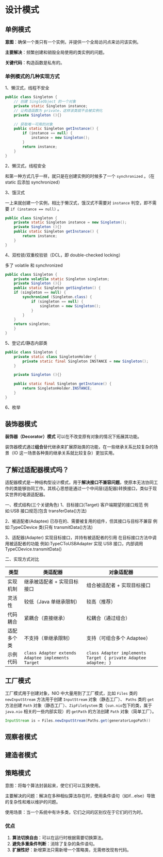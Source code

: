 # 设计模式

## 单例模式

**意图**：确保一个类只有一个实例，并提供一个全局访问点来访问该实例。

**主要解决**：频繁创建和销毁全局使用的类实例的问题。

**关键代码**：构造函数是私有的。

### 单例模式的几种实现方式

1、懒汉式，线程不安全

```java
public class Singleton {
    // 创建 SingleObject 的一个对象
    private static Singleton instance;  
    // 让构造函数为 private，这样该类就不会被实例化
    private Singleton (){}  
  
    // 获取唯一可用的对象
    public static Singleton getInstance() {  
        if (instance == null) {  
            instance = new Singleton();  
        }  
        return instance;  
    }  
}
```

2、懒汉式，线程安全

和第一种方式几乎一样，就只是在创建实例的时候多了一个 `synchronized` 。（在 static 后添加 synchronized）

3、饿汉式

一上来就创建一个实例，相比于懒汉式，饿汉式不需要对 `instance` 判空，即不需要 `if (instance == null)` 。

```java
public class Singleton {  
    private static Singleton instance = new Singleton();  
    private Singleton (){}  
    public static Singleton getInstance() {  
    	return instance;  
    }  
}
```

4、双检锁/双重校验锁（DCL，即 double-checked locking）

多了 volatile 和 synchronized

```java
public class Singleton {  
    private volatile static Singleton singleton;  
    private Singleton (){}  
    public static Singleton getSingleton() {  
    if (singleton == null) {  
        synchronized (Singleton.class) {  
            if (singleton == null) {  
                singleton = new Singleton();  
            }  
        }  
    }  
    return singleton;  
    }  
}
```

5、登记式/静态内部类

```java
public class Singleton {  
    private static class SingletonHolder {  
    	private static final Singleton INSTANCE = new Singleton();  
    }  
  
    private Singleton (){}  
  
    public static final Singleton getInstance() {  
        return SingletonHolder.INSTANCE;  
    }  
}
```



6、枚举

## 装饰器模式

**装饰器（Decorator）模式** 可以在不改变原有对象的情况下拓展其功能。

装饰器模式通过**组合**替代继承来扩展原始类的功能，在一些继承关系比较复杂的场景（IO 这一场景各种类的继承关系就比较复杂）更加实用。

## 了解过适配器模式吗？

适配器模式是一种结构型设计模式，用于**解决接口不兼容问题**，使原本无法协同工作的类能够协同工作。其核心思想是通过一个中间层(适配器)转换接口，类似于现实世界的电源适配器。

一、模式结构(三个关键角色)
1、目标接口(Target)
客户端期望的接口规范
例如:USB 接口规范(包含 transferData()方法)

2、被适配者(Adaptee)
已存在的、需要被复用的组件，但其接口与目标不兼容
例如:TypeCDevice 类(只有 transmitData()方法)

3、适配器(Adapter)
实现目标接口，并持有被适配者的引用
在目标接口方法中调用被适配者的功能
例如:TypeCToUSBAdapter 实现 USB 接口，内部调用 TypeCDevice.transmitData()

二、实现方式对比

| 类型       | 类适配器                                          | 对象适配器                                                   |
| ---------- | ------------------------------------------------- | ------------------------------------------------------------ |
| 实现机制   | 继承被适配者 + 实现目标接口                       | 组合被适配者 + 实现目标接口                                  |
| 灵活性     | 较低（Java 单继承限制）                           | 较高（推荐）                                                 |
| 代码耦合   | 紧耦合（直接继承）                                | 松耦合（通过组合）                                           |
| 适配多个类 | 不支持（单继承限制）                              | 支持（可组合多个 Adaptee）                                   |
| 示例代码   | `class Adapter extends Adaptee implements Target` | `class Adapter implements Target { private Adaptee adaptee; }` |

## 工厂模式

工厂模式用于创建对象，NIO 中大量用到了工厂模式，比如 `Files` 类的 `newInputStream` 方法用于创建 `InputStream` 对象（静态工厂）、 `Paths` 类的 `get` 方法创建 `Path` 对象（静态工厂）、`ZipFileSystem` 类（`sun.nio`包下的类，属于 `java.nio` 相关的一些内部实现）的 `getPath` 的方法创建 `Path` 对象（简单工厂）。

```java
InputStream is = Files.newInputStream(Paths.get(generatorLogoPath))
```

## 观察者模式



## 建造者模式



## 策略模式

意图：将每个算法封装起来，使它们可以互换使用。

主要解决的问题：解决在多种相似算法存在时，使用条件语句（如if...else）导致的复杂性和难以维护的问题。

使用场景：当一个系统中有许多类，它们之间的区别仅在于它们的行为时。

### 优点

1. **算法切换自由**：可以在运行时根据需要切换算法。
2. **避免多重条件判断**：消除了复杂的条件语句。
3. **扩展性好**：新增算法只需新增一个策略类，无需修改现有代码。

